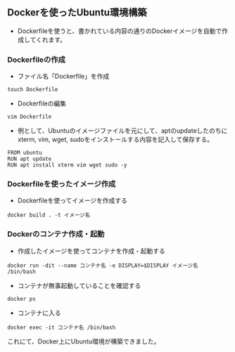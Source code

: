 ## Dockerを使ったUbuntu環境構築
- Dockerfileを使うと、書かれている内容の通りのDockerイメージを自動で作成してくれます。

### Dockerfileの作成
- ファイル名「Dockerfile」を作成
```
touch Dockerfile
```
- Dockerfileの編集
```
vim Dockerfile
```
- 例として、Ubuntuのイメージファイルを元にして、aptのupdateしたのちにxterm, vim, wget, sudoをインストールする内容を記入して保存する。
```
FROM ubuntu
RUN apt update
RUN apt install xterm vim wget sudo -y
```
### Dockerfileを使ったイメージ作成
- Dockerfileを使ってイメージを作成する
```
docker build . -t イメージ名
```
### Dockerのコンテナ作成・起動
- 作成したイメージを使ってコンテナを作成・起動する
```
docker run -dit --name コンテナ名 -e DISPLAY=$DISPLAY イメージ名 /bin/bash
```
- コンテナが無事起動していることを確認する
```
docker ps
```

- コンテナに入る
```
docker exec -it コンテナ名 /bin/bash
```

これにて、Docker上にUbuntu環境が構築できました。
